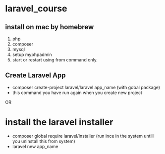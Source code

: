 # laravel_course

## install on mac by homebrew
1. php
2. composer
3. mysql
4. setup myphpadmin
5. start or restart using from command only.

## Create Laravel App
- composer create-project laravel/laravel app_name (with gobal package)
- this command you have run again when you create new project

OR

# install the laravel installer
- composer global require laravel/installer (run ince in the system untill you uninstall this from system)
- laravel new app_name
